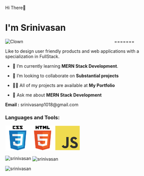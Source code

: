 <p>Hi There👋</p>
<h1>I'm Srinivasan</h1>
<img w="300px" radius="20px" align="left"
<<<<<<< HEAD
class="left-0 rounded-md max-w-[300px] mr-10"
src="./public/Gif2.png" width="350px" alt="Clown" />
=======
 </br>
<p align="left" font left="10px" >Like to design user friendly products and web applications with a specialization in FullStack.</p>

- 🌱 I’m currently learning **MERN Stack Development**.

- 👯 I’m looking to collaborate on **Substantial projects**

- 👨‍💻 All of my projects are available at **My Portfolio**

- 💬 Ask me about **MERN Stack Development**

<p class="text-blue-500"><b class="text-white">Email :</b> srinivasanp1018@gmail.com</a>

<h3 align="left">Languages and Tools:</h3> <img src="https://raw.githubusercontent.com/devicons/devicon/master/icons/css3/css3-original-wordmark.svg" alt="css3" width="80" height="80"/><img src="https://raw.githubusercontent.com/devicons/devicon/master/icons/html5/html5-original-wordmark.svg" alt="html5" width="80" height="80"/><img src="https://raw.githubusercontent.com/devicons/devicon/master/icons/javascript/javascript-original.svg" alt="javascript" width="80" height="80"/>
  </p>

<p align="flex" flex><img align="left" src="https://github-readme-stats.vercel.app/api/top-langs?username=Srini-10&show_icons=true&locale=en&layout=compact" alt="srinivasan" /></p>

<p>&nbsp;<img align="center" src="https://github-readme-stats.vercel.app/api?username=Srini-10&show_icons=true&locale=en" alt="srinivasan" /></p>

<img src="https://github-profile-trophy.vercel.app/?username=Srini-10" alt="srinivasan" height="150" width="600"/>
